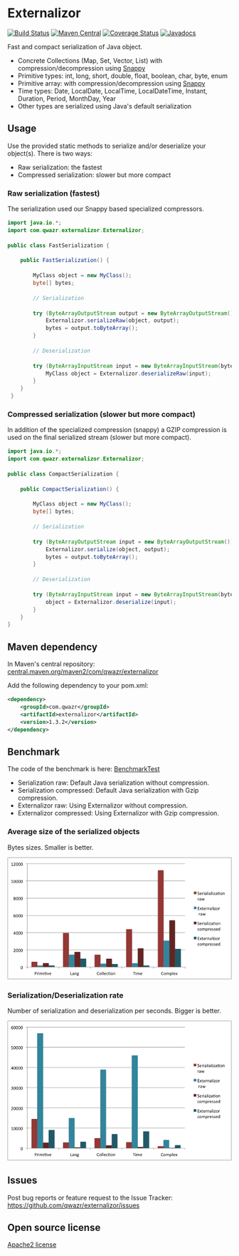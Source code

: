 # Externalizor

[![Build Status](https://travis-ci.org/qwazr/externalizor.svg?branch=master)](https://travis-ci.org/qwazr/externalizor)
[![Maven Central](https://maven-badges.herokuapp.com/maven-central/com.qwazr/externalizor/badge.svg)](https://maven-badges.herokuapp.com/maven-central/com.qwazr/externalizor)
[![Coverage Status](https://coveralls.io/repos/github/qwazr/externalizor/badge.svg?branch=master)](https://coveralls.io/github/qwazr/externalizor?branch=master)
[![Javadocs](http://www.javadoc.io/badge/com.qwazr/externalizor.svg)](http://www.javadoc.io/doc/com.qwazr/externalizor)

Fast and compact serialization of Java object.

- Concrete Collections (Map, Set, Vector, List) with compression/decompression using [Snappy](https://github.com/xerial/snappy-java)
- Primitive types: int, long, short, double, float, boolean, char, byte, enum
- Primitive array: with compression/decompression using [Snappy](https://github.com/xerial/snappy-java)
- Time types: Date, LocalDate, LocalTime, LocalDateTime, Instant, Duration, Period, MonthDay, Year
- Other types are serialized using Java's default serialization

## Usage

Use the provided static methods to serialize and/or deserialize your object(s). There is two ways:
- Raw serialization: the fastest
- Compressed serialization: slower but more compact

### Raw serialization (fastest)

The serialization used our Snappy based specialized compressors.

```java
import java.io.*;
import com.qwazr.externalizor.Externalizor;

public class FastSerialization {

    public FastSerialization() {

        MyClass object = new MyClass();
        byte[] bytes;
        
        // Serialization
        
        try (ByteArrayOutputStream output = new ByteArrayOutputStream()) {
            Externalizor.serializeRaw(object, output);
            bytes = output.toByteArray();
        }
        
        // Deserialization
        
        try (ByteArrayInputStream input = new ByteArrayInputStream(bytes)) {
            MyClass object = Externalizor.deserializeRaw(input);
        }
    }
 }
 ```

### Compressed serialization (slower but more compact)
 
In addition of the specialized compression (snappy) a GZIP compression is used on the final serialized stream
(slower but more compact).

```java
import java.io.*;
import com.qwazr.externalizor.Externalizor;

public class CompactSerialization {

    public CompactSerialization() {

        MyClass object = new MyClass();
        byte[] bytes;
        
        // Serialization
        
        try (ByteArrayOutputStream input = new ByteArrayOutputStream()) {
            Externalizor.serialize(object, output);
            bytes = output.toByteArray();
        }
        
        // Deserialization
        
        try (ByteArrayInputStream input = new ByteArrayInputStream(bytes)) {
            object = Externalizor.deserialize(input);
        }
    }
}
```

## Maven dependency

In Maven's central repository:
[central.maven.org/maven2/com/qwazr/externalizor](http://central.maven.org/maven2/com/qwazr/externalizor)

Add the following dependency to your pom.xml:

```xml
<dependency>
    <groupId>com.qwazr</groupId>
    <artifactId>externalizor</artifactId>
    <version>1.3.2</version>
</dependency>
```

## Benchmark

The code of the benchmark is here:
[BenchmarkTest](src/test/java/com/qwazr/externalizor/BenchmarkTest.java)

- Serialization raw: Default Java serialization without compression.
- Serialization compressed: Default Java serialization with Gzip compression.
- Externalizor raw: Using Externalizor without compression.
- Externalizor compressed: Using Externalizor with Gzip compression.

### Average size of the serialized objects

Bytes sizes. Smaller is better.

![Byte size](byte_size.png)

### Serialization/Deserialization rate

Number of serialization and deserialization per seconds. Bigger is better.

![Rate](rate.png)

## Issues

Post bug reports or feature request to the Issue Tracker:
https://github.com/qwazr/externalizor/issues

## Open source license

[Apache2 license](https://github.com/qwazr/externalizor/blob/master/LICENSE)

